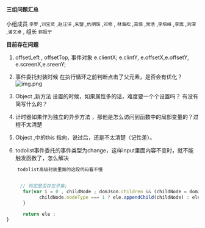 #### 三组问题汇总 

小组成员 `李罗` ,`刘宝灵` ,`赵汪洋` ,`朱盟` ,`仇明珠` ,`邓修` , `林海松` ,`蒿倩` ,`常浩` ,`李培峰` ,`李嵩` ,`刘深` ,`浦文卓` , 组长 `郭振宁`

**目前存在问题**

1. offsetLeft , offsetTop,   事件对象 e.clientX; e.clintY, e.offsetX,e.offsetY, e.screenX,e.sreenY;

2. 事件委托封装时候 在执行循环之前判断点击了父元素，是否会有优化？
   ![img.png](https://upload-images.jianshu.io/upload_images/15342731-18eb18d581aadfa8.png?imageMogr2/auto-orient/strip%7CimageView2/2/w/1240)

3.  Object ,新方法 设置的时候，如果属性多的话，难度要一个个设置吗？ 有没有简写什么的？
4.  计时器如果作为独立的异步方法 ，那他是怎么访问到函数中的局部变量的？过程不太清楚
5.  Object ,中的this 指向，说过后，还是不太清楚（记性差）。
6.  todolist事件委托的事件类型为change，这样input里面内容不变时，就不能触发函数了，怎么解决



```javascript
    todolist高级封装里面的这段代码看不懂


     // 判定是否存在子集;
      for(var i = 0 , childNode ; domJson.children && (childNode = domJson.children[i++]);){
            childNode.nodeType === 1 ? ele.appendChild(childNode) : ele.appendChild( createElement(childNode) )
      }

      return ele ;
}
```